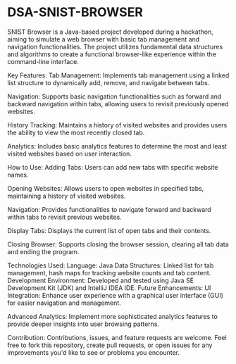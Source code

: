 # DSA-SNIST-BROWSER

SNIST Browser is a Java-based project developed during a hackathon, aiming to simulate a web browser with basic tab management and navigation functionalities. The project utilizes fundamental data structures and algorithms to create a functional browser-like experience within the command-line interface.

Key Features:
Tab Management: Implements tab management using a linked list structure to dynamically add, remove, and navigate between tabs.

Navigation: Supports basic navigation functionalities such as forward and backward navigation within tabs, allowing users to revisit previously opened websites.

History Tracking: Maintains a history of visited websites and provides users the ability to view the most recently closed tab.

Analytics: Includes basic analytics features to determine the most and least visited websites based on user interaction.

How to Use:
Adding Tabs: Users can add new tabs with specific website names.

Opening Websites: Allows users to open websites in specified tabs, maintaining a history of visited websites.

Navigation: Provides functionalities to navigate forward and backward within tabs to revisit previous websites.

Display Tabs: Displays the current list of open tabs and their contents.

Closing Browser: Supports closing the browser session, clearing all tab data and ending the program.

Technologies Used:
Language: Java
Data Structures: Linked list for tab management, hash maps for tracking website counts and tab content.
Development Environment: Developed and tested using Java SE Development Kit (JDK) and IntelliJ IDEA IDE.
Future Enhancements:
UI Integration: Enhance user experience with a graphical user interface (GUI) for easier navigation and management.

Advanced Analytics: Implement more sophisticated analytics features to provide deeper insights into user browsing patterns.

Contribution:
Contributions, issues, and feature requests are welcome. Feel free to fork this repository, create pull requests, or open issues for any improvements you'd like to see or problems you encounter.
